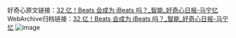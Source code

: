 好奇心原文链接：[32 亿！Beats 会成为 iBeats 吗？_智能_好奇心日报-马宁忆](https://www.qdaily.com/articles/288.html)
WebArchive归档链接：[32 亿！Beats 会成为 iBeats 吗？_智能_好奇心日报-马宁忆](http://web.archive.org/web/20170725211503/http://www.qdaily.com/articles/288.html)
![image](http://ww3.sinaimg.cn/large/007d5XDply1g3v3ye369hj30u03o24qp)